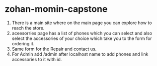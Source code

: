 # zohan-momin-capstone
1. There is a main site where on the main page you can explore how to reach the store.
2. aceesorries page has a list of phones which you can select and also select the accessories of your choice which take you to the form for ordering it.
3. Same form for the Repair and contact us.
4. For Admin add /admin after localhost name to add phones and link accessories to it with id.
